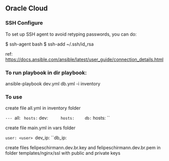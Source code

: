 ## Oracle Cloud

### SSH Configure

To set up SSH agent to avoid retyping passwords, you can do:

$ ssh-agent bash
$ ssh-add ~/.ssh/id_rsa

ref: https://docs.ansible.com/ansible/latest/user_guide/connection_details.html

### To run playbook in dir playbook:

ansible-playbook dev.yml db.yml -i inventory

### To use 

create file all.yml in inventory folder

``---
``all:
``  hosts:
``    dev:
``      hosts: 
``        <ip>
``    db:
``      hosts:
``        <ip>

create file main.yml in vars folder

``user: <user>
``dev_ip: <ip>
``db_ip: <ip>

create files felipeschirmann.dev.br.key and felipeschirmann.dev.br.pem in folder templates/nginx/ssl with public and private keys 